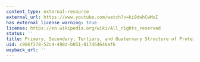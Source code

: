 ```yaml
---
content_type: external-resource
external_url: https://www.youtube.com/watch?v=ki9dwhCwMsI
has_external_license_warning: true
license: https://en.wikipedia.org/wiki/All_rights_reserved
status: ''
title: Primary, Secondary, Tertiary, and Quaternary Structure of Proteins
uid: c986f278-52c4-498d-b051-817d64646af6
wayback_url: ''
---
```


